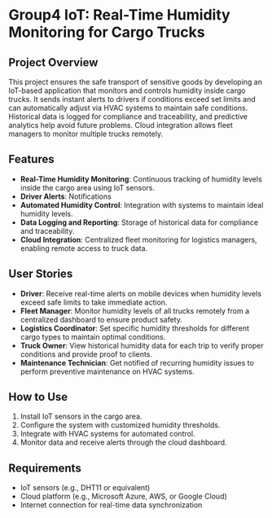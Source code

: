 # Group4 IoT: Real-Time Humidity Monitoring for Cargo Trucks

## Project Overview
This project ensures the safe transport of sensitive goods by developing an IoT-based application that monitors and controls humidity inside cargo trucks. It sends instant alerts to drivers if conditions exceed set limits and can automatically adjust via HVAC systems to maintain safe conditions. Historical data is logged for compliance and traceability, and predictive analytics help avoid future problems. Cloud integration allows fleet managers to monitor multiple trucks remotely.

## Features

- **Real-Time Humidity Monitoring**: Continuous tracking of humidity levels inside the cargo area using IoT sensors.
- **Driver Alerts**: Notifications
- **Automated Humidity Control**: Integration with systems to maintain ideal humidity levels.
- **Data Logging and Reporting**: Storage of historical data for compliance and traceability.
- **Cloud Integration**: Centralized fleet monitoring for logistics managers, enabling remote access to truck data.

## User Stories

- **Driver**: Receive real-time alerts on mobile devices when humidity levels exceed safe limits to take immediate action.
- **Fleet Manager**: Monitor humidity levels of all trucks remotely from a centralized dashboard to ensure product safety.
- **Logistics Coordinator**: Set specific humidity thresholds for different cargo types to maintain optimal conditions.
- **Truck Owner**: View historical humidity data for each trip to verify proper conditions and provide proof to clients.
- **Maintenance Technician**: Get notified of recurring humidity issues to perform preventive maintenance on HVAC systems.

## How to Use
1. Install IoT sensors in the cargo area.
2. Configure the system with customized humidity thresholds.
3. Integrate with HVAC systems for automated control.
4. Monitor data and receive alerts through the cloud dashboard.

## Requirements
- IoT sensors (e.g., DHT11 or equivalent)
- Cloud platform (e.g., Microsoft Azure, AWS, or Google Cloud)
- Internet connection for real-time data synchronization
